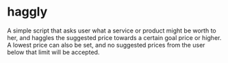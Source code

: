 haggly
======

A simple script that asks user what a service or product might be worth to her, and haggles the suggested price towards a certain goal price or higher. A lowest price can also be set, and no suggested prices from the user below that limit will be accepted.
